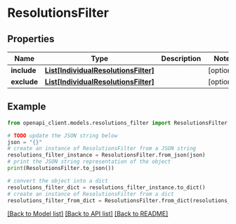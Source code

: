 # ResolutionsFilter


## Properties

Name | Type | Description | Notes
------------ | ------------- | ------------- | -------------
**include** | [**List[IndividualResolutionsFilter]**](IndividualResolutionsFilter.md) |  | [optional] 
**exclude** | [**List[IndividualResolutionsFilter]**](IndividualResolutionsFilter.md) |  | [optional] 

## Example

```python
from openapi_client.models.resolutions_filter import ResolutionsFilter

# TODO update the JSON string below
json = "{}"
# create an instance of ResolutionsFilter from a JSON string
resolutions_filter_instance = ResolutionsFilter.from_json(json)
# print the JSON string representation of the object
print(ResolutionsFilter.to_json())

# convert the object into a dict
resolutions_filter_dict = resolutions_filter_instance.to_dict()
# create an instance of ResolutionsFilter from a dict
resolutions_filter_from_dict = ResolutionsFilter.from_dict(resolutions_filter_dict)
```
[[Back to Model list]](../README.md#documentation-for-models) [[Back to API list]](../README.md#documentation-for-api-endpoints) [[Back to README]](../README.md)


